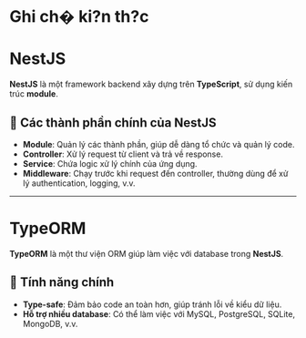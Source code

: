 # Ghi ch� ki?n th?c 
# NestJS  

**NestJS** là một framework backend xây dựng trên **TypeScript**, sử dụng kiến trúc **module**.  

## 🔹 Các thành phần chính của NestJS  
- **Module**: Quản lý các thành phần, giúp dễ dàng tổ chức và quản lý code.  
- **Controller**: Xử lý request từ client và trả về response.  
- **Service**: Chứa logic xử lý chính của ứng dụng.  
- **Middleware**: Chạy trước khi request đến controller, thường dùng để xử lý authentication, logging, v.v.  

---

# TypeORM  

**TypeORM** là một thư viện ORM giúp làm việc với database trong **NestJS**.  

## 🔹 Tính năng chính  
- **Type-safe**: Đảm bảo code an toàn hơn, giúp tránh lỗi về kiểu dữ liệu.  
- **Hỗ trợ nhiều database**: Có thể làm việc với MySQL, PostgreSQL, SQLite, MongoDB, v.v.  
